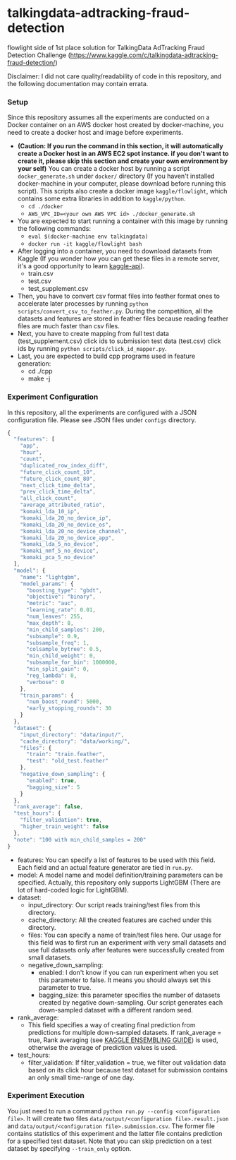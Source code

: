 # talkingdata-adtracking-fraud-detection
flowlight side of 1st place solution for TalkingData AdTracking Fraud Detection Challenge (https://www.kaggle.com/c/talkingdata-adtracking-fraud-detection/)

Disclaimer: I did not care quality/readability of code in this repository, and the following documentation may contain errata.  

### Setup
Since this repository assumes all the experiments are conducted on a Docker container on an AWS docker host created by docker-machine, you need to create a docker host and image before experiments.
* **(Caution: If you run the command in this section, it will automatically create a Docker host in an AWS EC2 spot instance. if you don't want to create it, please skip this section and create your own environment by your self)** 
You can create a docker host by running a script `docker_generate.sh` under `docker/` directory (If you haven't installed docker-machine in your computer, please download before running this script). This scripts also create a docker image `kaggle/flowlight`, which contains some extra libraries in addition to `kaggle/python`.
  * `cd ./docker` 
  * `AWS_VPC_ID=<your own AWS VPC id> ./docker_generate.sh` 
* You are expected to start running a container with this image by running the following commands:
  * `eval $(docker-machine env talkingdata)` 
  * `docker run -it kaggle/flowlight bash`
* After logging into a container, you need to download datasets from Kaggle (If you wonder how you can get these files in a remote server, it's a good opportunity to learn [kaggle-api](https://github.com/Kaggle/kaggle-api])).
  * train.csv
  * test.csv
  * test_supplement.csv
* Then, you have to convert csv format files into feather format ones to accelerate later processes by running `python scripts/convert_csv_to_feather.py`.
During the competition, all the datasets and features are stored in feather files because reading feather files are much faster than csv files. 
* Next, you have to create mapping from full test data (test_supplement.csv) click ids to submission test data (test.csv) click ids by running `python scripts/click_id_mapper.py`. 
* Last, you are expected to build cpp programs used in feature generation:
  * cd ./cpp
  * make -j
### Experiment Configuration
In this repository, all the experiments are configured with a JSON configuration file. 
Please see JSON files under `configs` directory. 
  
```javascript  
{
  "features": [
    "app",
    "hour",
    "count",
    "duplicated_row_index_diff",
    "future_click_count_10",
    "future_click_count_80",
    "next_click_time_delta",
    "prev_click_time_delta",
    "all_click_count",
    "average_attributed_ratio",
    "komaki_lda_10_ip",
    "komaki_lda_20_no_device_ip",
    "komaki_lda_20_no_device_os",
    "komaki_lda_20_no_device_channel",
    "komaki_lda_20_no_device_app",
    "komaki_lda_5_no_device",
    "komaki_nmf_5_no_device",
    "komaki_pca_5_no_device"
  ],
  "model": {
    "name": "lightgbm",
    "model_params": {
      "boosting_type": "gbdt",
      "objective": "binary",
      "metric": "auc",
      "learning_rate": 0.01,
      "num_leaves": 255,
      "max_depth": 8,
      "min_child_samples": 200,
      "subsample": 0.9,
      "subsample_freq": 1,
      "colsample_bytree": 0.5,
      "min_child_weight": 0,
      "subsample_for_bin": 1000000,
      "min_split_gain": 0,
      "reg_lambda": 0,
      "verbose": 0
    },
    "train_params": {
      "num_boost_round": 5000,
      "early_stopping_rounds": 30
    }
  },
  "dataset": {
    "input_directory": "data/input/",
    "cache_directory": "data/working/",
    "files": {
      "train": "train.feather",
      "test": "old_test.feather"
    },
    "negative_down_sampling": {
      "enabled": true,
      "bagging_size": 5
    }
  },
  "rank_average": false,
  "test_hours": {
    "filter_validation": true,
    "higher_train_weight": false
  },
  "note": "100 with min_child_samples = 200"
}
```
* features: You can specify a list of features to be used with this field. Each field and an actual feature generator are tied in `run.py`.
* model: A model name and model definition/training parameters can be specified. Actually, this repository only supports LightGBM (There are lot of hard-coded logic for LightGBM).
* dataset: 
  * input_directory: Our script reads training/test files from this directory.
  * cache_directory: All the created features are cached under this directory.
  * files: You can specify a name of train/test files here. Our usage for this field was to first run an experiment with very small datasets and use full datasets only after features were successfully created from small datasets.
  * negative_down_sampling:
     * enabled: I don't know if you can run experiment when you set this parameter to false. It means you should always set this parameter to true.
     * bagging_size: this parameter specifies the number of datasets created by negative down-sampling. Our script generates each down-sampled dataset with a different random seed. 
* rank_average:
  * This field specifies a way of creating final prediction from predictions for multiple down-sampled datasets. If rank_average = true, Rank averaging (see [KAGGLE ENSEMBLING GUIDE](https://mlwave.com/kaggle-ensembling-guide/)) is used, otherwise the average of prediction values is used.
* test_hours:
  * filter_validation: If filter_validation = true, we filter out validation data based on its click hour because test dataset for submission contains an only small time-range of one day.  
### Experiment Execution
You just need to run a command `python run.py --config <configuration file>`. It will create two files `data/output/<configuration file>.result.json` and `data/output/<configuration file>.submission.csv`. The former file contains statistics of this experiment and the latter file contains prediction for a specified test dataset. Note that you can skip prediction on a test dataset by specifying `--train_only` option.   
